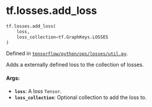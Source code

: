 <div itemscope itemtype="http://developers.google.com/ReferenceObject">
<meta itemprop="name" content="tf.losses.add_loss" />
<meta itemprop="path" content="Stable" />
</div>

# tf.losses.add_loss

``` python
tf.losses.add_loss(
    loss,
    loss_collection=tf.GraphKeys.LOSSES
)
```



Defined in [`tensorflow/python/ops/losses/util.py`](https://www.tensorflow.org/code/tensorflow/python/ops/losses/util.py).

Adds a externally defined loss to the collection of losses.

#### Args:

* <b>`loss`</b>: A loss `Tensor`.
* <b>`loss_collection`</b>: Optional collection to add the loss to.
